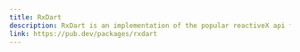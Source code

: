 ```yaml
---
title: RxDart
description: RxDart is an implementation of the popular reactiveX api for asynchronous programming, leveraging the native Dart Streams api.
link: https://pub.dev/packages/rxdart
---
```

